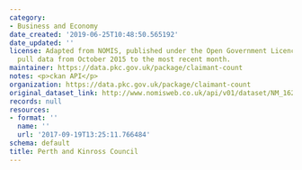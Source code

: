 ```yaml
---
category:
- Business and Economy
date_created: '2019-06-25T10:48:50.565192'
date_updated: ''
license: Adapted from NOMIS, published under the Open Government Licence. This will
  pull data from October 2015 to the most recent month.
maintainer: https://data.pkc.gov.uk/package/claimant-count
notes: <p>ckan API</p>
organization: https://data.pkc.gov.uk/package/claimant-count
original_dataset_link: http://www.nomisweb.co.uk/api/v01/dataset/NM_162_1.data.csv?geography=973079520,973079539,973079516,973079540...973079542,973079522,973079525,973079532,973079517,973079538,973079518,973079519,973079536,973079533,973079521,973079535,973079528,973079537,973079513,973079527,973079544,973079514,973079523,973079530,973079515,973079531,973079529,973079545,973079512,973079546,973079534,973079543,973079524,973079526&date=latestMINUS23-latest&gender=0&age=0...4&measure=1&measures=20100&select=date_name,geography_name,geography_code,gender_name,age_name,measure_name,measures_name,obs_value,obs_status_name
records: null
resources:
- format: ''
  name: ''
  url: '2017-09-19T13:25:11.766484'
schema: default
title: Perth and Kinross Council
---
```

